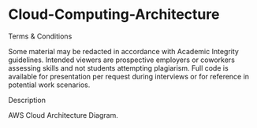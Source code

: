 # Cloud-Computing-Architecture

Terms & Conditions 

Some material may be redacted in accordance with Academic Integrity guidelines. Intended viewers are prospective employers or coworkers assessing skills and not students attempting plagiarism. Full code is available for presentation per request during interviews or for reference in potential work scenarios.

Description

AWS Cloud Architecture Diagram.

